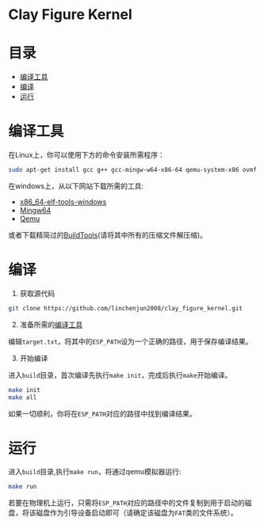# Clay Figure Kernel

# 目录
* [编译工具](#编译工具)
* [编译](#编译)
* [运行](#运行)

# 编译工具
在Linux上，你可以使用下方的命令安装所需程序：
```sh
sudo apt-get install gcc g++ gcc-mingw-w64-x86-64 qemu-system-x86 ovmf
```
在windows上，从以下网站下载所需的工具:

* [x86_64-elf-tools-windows](https://github.com/lordmilko/i686-elf-tools/releases)
* [Mingw64](https://www.mingw-w64.org/)
* [Qemu](https://www.qemu.org)

或者下载精简过的[BuildTools](https://gitee.com/linchenjun2008/build_tools)(请将其中所有的压缩文件解压缩)。

# 编译
1. 获取源代码
``` bash
git clone https://github.com/linchenjun2008/clay_figure_kernel.git
```

2. 准备所需的[编译工具](#编译工具)

编辑`target.txt`，将其中的`ESP_PATH`设为一个正确的路径，用于保存编译结果。

3. 开始编译

进入`build`目录，首次编译先执行`make init`，完成后执行`make`开始编译。
```bash
make init
make all
```
如果一切顺利，你将在`ESP_PATH`对应的路径中找到编译结果。

# 运行
进入`build`目录,执行`make run`，将通过qemu模拟器运行:
```bash
make run
```
若要在物理机上运行，只需将`ESP_PATH`对应的路径中的文件复制到用于启动的磁盘，将该磁盘作为引导设备启动即可（请确定该磁盘为`FAT`类的文件系统）。